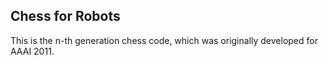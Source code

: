 ## Chess for Robots

This is the n-th generation chess code, which was originally developed for AAAI 2011.
